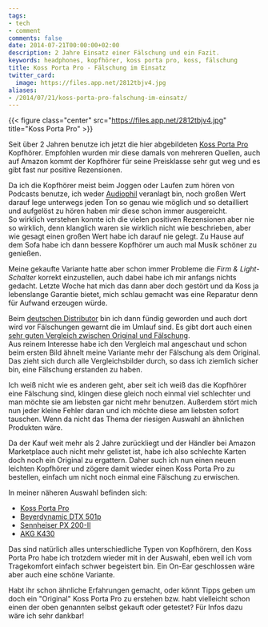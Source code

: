 ```yaml
---
tags:
- tech
- comment
comments: false
date: 2014-07-21T00:00:00+02:00
description: 2 Jahre Einsatz einer Fälschung und ein Fazit.
keywords: headphones, kopfhörer, koss porta pro, koss, fälschung
title: Koss Porta Pro - Fälschung im Einsatz
twitter_card:
  image: https://files.app.net/2812tbjv4.jpg
aliases:
- /2014/07/21/koss-porta-pro-falschung-im-einsatz/
---
```


{{< figure class="center" src="https://files.app.net/2812tbjv4.jpg" title="Koss Porta Pro" >}}

Seit über 2 Jahren benutze ich jetzt die hier abgebildeten [Koss Porta Pro](http://www.koss.com/en/products/headphones/on-ear-headphones/PortaPro__Porta_Pro_On_Ear_Headphone) Kopfhörer. Empfohlen wurden mir diese damals von mehreren Quellen, auch auf Amazon kommt der Kopfhörer für seine Preisklasse sehr gut weg und es gibt fast nur positive Rezensionen.  

Da ich die Kopfhörer meist beim Joggen oder Laufen zum hören von Podcasts benutze, ich weder [Audiophil](https://de.wikipedia.org/wiki/Audiophil) veranlagt bin, noch großen Wert darauf lege unterwegs jeden Ton so genau wie möglich und so detailliert und aufgelöst zu hören haben mir diese schon immer ausgereicht.  
So wirklich verstehen konnte ich die vielen positiven Rezensionen aber nie so wirklich, denn klanglich waren sie wirklich nicht wie beschrieben, aber wie gesagt einen großen Wert habe ich darauf nie gelegt. Zu Hause auf dem Sofa habe ich dann bessere Kopfhörer um auch mal Musik schöner zu genießen. 

Meine gekaufte Variante hatte aber schon immer Probleme die _Firm & Light-Schalter_ korrekt einzustellen, auch dabei habe ich mir anfangs nichts gedacht. Letzte Woche hat mich das dann aber doch gestört und da Koss ja lebenslange Garantie bietet, mich schlau gemacht was eine Reparatur denn für Aufwand erzeugen würde.

Beim [deutschen Distributor](http://www.koss.sound-magic.de) bin ich dann fündig geworden und auch dort wird vor Fälschungen gewarnt die im Umlauf sind. Es gibt dort auch einen [sehr guten Vergleich zwischen Original und Fälschung](http://www.koss.sound-magic.de/Service/Porta_Fake/porta_fake.html).  
Aus reinem Interesse habe ich den Vergleich mal angeschaut und schon beim ersten Bild ähnelt meine Variante mehr der Fälschung als dem Original. Das zieht sich durch alle Vergleichsbilder durch, so dass ich ziemlich sicher bin, eine Fälschung erstanden zu haben.

Ich weiß nicht wie es anderen geht, aber seit ich weiß das die Kopfhörer eine Fälschung sind, klingen diese gleich noch einmal viel schlechter und man möchte sie am liebsten gar nicht mehr benutzen. Außerdem stört mich nun jeder kleine Fehler daran und ich möchte diese am liebsten sofort tauschen. Wenn da nicht das Thema der riesigen Auswahl an ähnlichen Produkten wäre.

Da der Kauf weit mehr als 2 Jahre zurückliegt und der Händler bei Amazon Marketplace auch nicht mehr gelistet ist, habe ich also schlechte Karten doch noch ein Original zu ergattern. Daher such ich nun einen neuen leichten Kopfhörer und zögere damit wieder einen Koss Porta Pro zu bestellen, einfach um nicht noch einmal eine Fälschung zu erwischen.

In meiner näheren Auswahl befinden sich:

- [Koss Porta Pro](http://www.amazon.de/gp/product/B00001P4ZH/ref=as_li_ss_tl?ie=UTF8&camp=1638&creative=19454&creativeASIN=B00001P4ZH&linkCode=as2&tag=renblo07-21)
- [Beyerdynamic DTX 501p](http://www.amazon.de/gp/product/B0091TA5EW/ref=as_li_ss_tl?ie=UTF8&camp=1638&creative=19454&creativeASIN=B0091TA5EW&linkCode=as2&tag=renblo07-21)
- [Sennheiser PX 200-II](http://www.amazon.de/gp/product/B002VPDOHS/ref=as_li_ss_tl?ie=UTF8&camp=1638&creative=19454&creativeASIN=B002VPDOHS&linkCode=as2&tag=renblo07-21)
- [AKG K430](http://www.amazon.de/gp/product/B001F6ITD8/ref=as_li_ss_tl?ie=UTF8&camp=1638&creative=19454&creativeASIN=B001F6ITD8&linkCode=as2&tag=renblo07-21)

 Das sind natürlich alles unterschiedliche Typen von Kopfhörern, den Koss Porta Pro habe ich trotzdem wieder mit in der Auswahl, eben weil ich vom Tragekomfort einfach schwer begeistert bin. Ein On-Ear geschlossen wäre aber auch eine schöne Variante.

Habt ihr schon ähnliche Erfahrungen gemacht, oder könnt Tipps geben um doch ein "Original" Koss Porta Pro zu erstehen bzw. habt vielleicht schon einen der oben genannten selbst gekauft oder getestet? Für Infos dazu wäre ich sehr dankbar!
